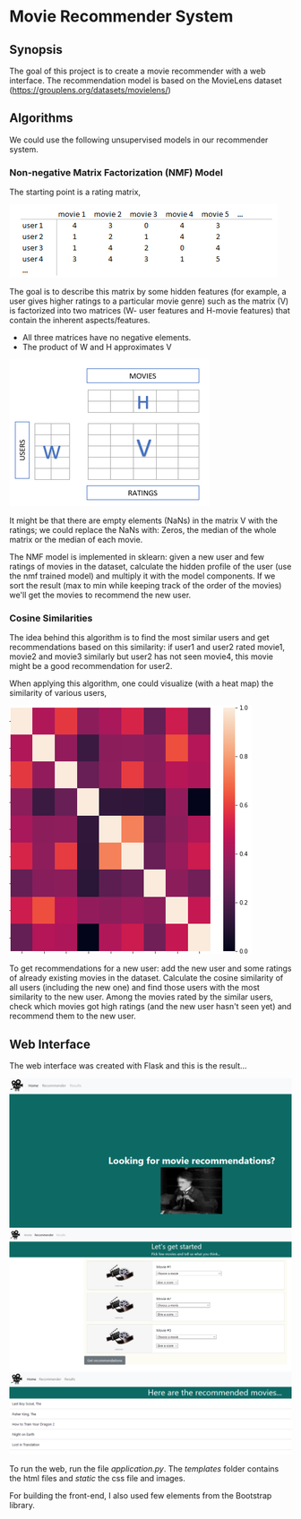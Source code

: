 # Movie Recommender System

## Synopsis
The goal of this project is to create a movie recommender with a web interface. The recommendation model is based on the MovieLens dataset (https://grouplens.org/datasets/movielens/)


## Algorithms
We could use the following unsupervised models in our recommender system.

### Non-negative Matrix Factorization (NMF) Model
The starting point is a rating matrix,

![Screenshot](rating_m.png)

The goal is to describe this matrix by some hidden features (for example, a user gives higher ratings to a particular movie genre) such as the matrix (V) is factorized into two matrices (W- user features and H-movie features) that contain the inherent aspects/features.

- All three matrices have no negative elements.
- The product of W and H approximates V

![Screenshot](nmf.png)


It might be that there are empty elements (NaNs) in the matrix V with the ratings; we could replace the NaNs with: Zeros, the median of the whole matrix or the median of each movie.

The NMF model is implemented in sklearn: given a new user and few ratings of movies in the dataset, calculate the hidden profile of the user (use the nmf trained model) and multiply it with the model components. If we sort the result (max to min while keeping track of the order of the movies) we'll get the movies to recommend the new user.


### Cosine Similarities
The idea behind this algorithm is to find the most similar users and get recommendations based on this similarity: if user1 and user2 rated movie1, movie2 and movie3 similarly but user2 has not seen movie4, this movie might be a good recommendation for user2.

When applying this algorithm, one could visualize (with a heat map) the similarity of various users,

![Screenshot](cos_sim.png)


To get recommendations for a new user: add the new user and some ratings of already existing movies in the dataset. Calculate the cosine similarity of all users (including the new one) and find those users with the most similarity to the new user. Among the movies rated by the similar users, check which movies got high ratings (and the new user hasn't seen yet) and recommend them to the new user.  


## Web Interface
The web interface was created with Flask and this is the result...

![Screenshot](movie1.png)
![Screenshot](movie2.png)
![Screenshot](movie3.png)


To run the web, run the file *application.py*. The *templates* folder contains the html files and *static* the css file and images. 

For building the front-end, I also used few elements from the Bootstrap library.   

